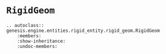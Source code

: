 # `RigidGeom`

```{eval-rst}  
.. autoclass:: genesis.engine.entities.rigid_entity.rigid_geom.RigidGeom
    :members:
    :show-inheritance:
    :undoc-members:
```
